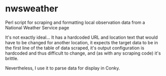 # nwsweather
Perl script for scraping and formatting local observation data from a National Weather Service page

It's not exactly ideal...
It has a hardcoded URL and location text that would have to be changed for another location,
it expects the target data to be in the first line of the table of data scraped, 
it's output configuration is hardcoded and thus difficult to change,
and (as with any scraping code) it's brittle.

Nevertheless, I use it to parse data for display in Conky.
